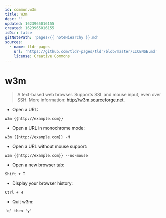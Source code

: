 ```yaml
---
id: common.w3m
title: W3m
desc: ''
updated: 1623965016155
created: 1623965016155
isDir: false
gitNotePath: 'pages/{{ noteHiearchy }}.md'
sources:
  - name: tldr-pages
    url: 'https://github.com/tldr-pages/tldr/blob/master/LICENSE.md'
    license: Creative Commons
---
```

# w3m

> A text-based web browser.
> Supports SSL and mouse input, even over SSH.
> More information: <http://w3m.sourceforge.net>.

- Open a URL:

`w3m {{http://example.com}}`

- Open a URL in monochrome mode:

`w3m {{http://example.com}} -M`

- Open a URL without mouse support:

`w3m {{http://example.com}} --no-mouse`

- Open a new browser tab:

`Shift + T`

- Display your browser history:

`Ctrl + H`

- Quit w3m:

`'q' then 'y'`

